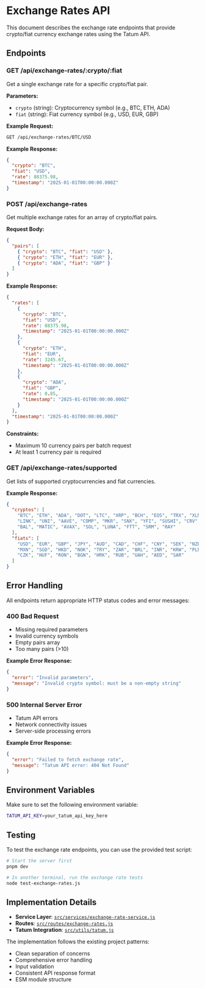 # Exchange Rates API

This document describes the exchange rate endpoints that provide crypto/fiat currency exchange rates using the Tatum API.

## Endpoints

### GET /api/exchange-rates/:crypto/:fiat

Get a single exchange rate for a specific crypto/fiat pair.

**Parameters:**
- `crypto` (string): Cryptocurrency symbol (e.g., BTC, ETH, ADA)
- `fiat` (string): Fiat currency symbol (e.g., USD, EUR, GBP)

**Example Request:**
```bash
GET /api/exchange-rates/BTC/USD
```

**Example Response:**
```json
{
  "crypto": "BTC",
  "fiat": "USD",
  "rate": 88375.98,
  "timestamp": "2025-01-01T00:00:00.000Z"
}
```

### POST /api/exchange-rates

Get multiple exchange rates for an array of crypto/fiat pairs.

**Request Body:**
```json
{
  "pairs": [
    { "crypto": "BTC", "fiat": "USD" },
    { "crypto": "ETH", "fiat": "EUR" },
    { "crypto": "ADA", "fiat": "GBP" }
  ]
}
```

**Example Response:**
```json
{
  "rates": [
    {
      "crypto": "BTC",
      "fiat": "USD",
      "rate": 88375.98,
      "timestamp": "2025-01-01T00:00:00.000Z"
    },
    {
      "crypto": "ETH",
      "fiat": "EUR",
      "rate": 3245.67,
      "timestamp": "2025-01-01T00:00:00.000Z"
    },
    {
      "crypto": "ADA",
      "fiat": "GBP",
      "rate": 0.85,
      "timestamp": "2025-01-01T00:00:00.000Z"
    }
  ],
  "timestamp": "2025-01-01T00:00:00.000Z"
}
```

**Constraints:**
- Maximum 10 currency pairs per batch request
- At least 1 currency pair is required

### GET /api/exchange-rates/supported

Get lists of supported cryptocurrencies and fiat currencies.

**Example Response:**
```json
{
  "cryptos": [
    "BTC", "ETH", "ADA", "DOT", "LTC", "XRP", "BCH", "EOS", "TRX", "XLM",
    "LINK", "UNI", "AAVE", "COMP", "MKR", "SNX", "YFI", "SUSHI", "CRV",
    "BAL", "MATIC", "AVAX", "SOL", "LUNA", "FTT", "SRM", "RAY"
  ],
  "fiats": [
    "USD", "EUR", "GBP", "JPY", "AUD", "CAD", "CHF", "CNY", "SEK", "NZD",
    "MXN", "SGD", "HKD", "NOK", "TRY", "ZAR", "BRL", "INR", "KRW", "PLN",
    "CZK", "HUF", "RON", "BGN", "HRK", "RUB", "UAH", "AED", "SAR"
  ]
}
```

## Error Handling

All endpoints return appropriate HTTP status codes and error messages:

### 400 Bad Request
- Missing required parameters
- Invalid currency symbols
- Empty pairs array
- Too many pairs (>10)

**Example Error Response:**
```json
{
  "error": "Invalid parameters",
  "message": "Invalid crypto symbol: must be a non-empty string"
}
```

### 500 Internal Server Error
- Tatum API errors
- Network connectivity issues
- Server-side processing errors

**Example Error Response:**
```json
{
  "error": "Failed to fetch exchange rate",
  "message": "Tatum API error: 404 Not Found"
}
```

## Environment Variables

Make sure to set the following environment variable:

```bash
TATUM_API_KEY=your_tatum_api_key_here
```

## Testing

To test the exchange rate endpoints, you can use the provided test script:

```bash
# Start the server first
pnpm dev

# In another terminal, run the exchange rate tests
node test-exchange-rates.js
```

## Implementation Details

- **Service Layer**: [`src/services/exchange-rate-service.js`](src/services/exchange-rate-service.js)
- **Routes**: [`src/routes/exchange-rates.js`](src/routes/exchange-rates.js)
- **Tatum Integration**: [`src/utils/tatum.js`](src/utils/tatum.js)

The implementation follows the existing project patterns:
- Clean separation of concerns
- Comprehensive error handling
- Input validation
- Consistent API response format
- ESM module structure